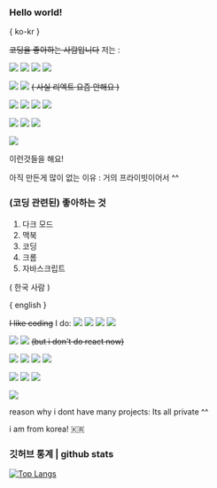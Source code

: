 ### Hello world!
{ ko-kr }

~~코딩을 좋아하는 사람입니다~~
저는 : 

<img src="https://img.shields.io/badge/Javascript-black?style=flat&logo=Javascript&logoColor=white"/> <img src="https://img.shields.io/badge/HTML-black?style=flat&logo=HTML5&logoColor=white"/> <img src="https://img.shields.io/badge/CSS-black?style=flat&logo=CSS3&logoColor=white"/> <img src="https://img.shields.io/badge/Pug-black?style=flat&logo=Pug&logoColor=white"/>

<img src="https://img.shields.io/badge/Node.js-black?style=flat&logo=Node.js&logoColor=white"/> <img src="https://img.shields.io/badge/React-black?style=flat&logo=React&logoColor=white"/> ~~( 사실 리엑트 요즘 안해요 )~~

<img src="https://img.shields.io/badge/Python-black?style=flat&logo=Python&logoColor=white"/> <img src="https://img.shields.io/badge/C++-black?style=flat&logo=cplusplus&logoColor=white"/> <img src="https://img.shields.io/badge/Python-black?style=flat&logo=Python&logoColor=white"/> <img src="https://img.shields.io/badge/Lua-black?style=flat&logo=lua&logoColor=white"/> 

<img src="https://img.shields.io/badge/VSCode-black?style=flat&logo=visualstudiocode&logoColor=white"/> <img src="https://img.shields.io/badge/Roblox studio-black?style=flat&logo=robloxstudio&logoColor=white"/> <img src="https://img.shields.io/badge/XCode-black?style=flat&logo=XCode&logoColor=white"/>

<img src="https://img.shields.io/badge/애플 조아-black?style=flat&logo=Apple&logoColor=white"/>

이런것들을 해요!

아직 만든게 많이 없는 이유 : 거의 프라이빗이어서 ^^

### (코딩 관련된) 좋아하는 것
  1. 다크 모드
  2. 맥북
  3. 코딩
  4. 크롬
  5. 자바스크립트

( 한국 사람 )

{ english }

~~I like coding~~
I do:
<img src="https://img.shields.io/badge/Javascript-black?style=flat&logo=Javascript&logoColor=white"/> <img src="https://img.shields.io/badge/HTML-black?style=flat&logo=HTML5&logoColor=white"/> <img src="https://img.shields.io/badge/CSS-black?style=flat&logo=CSS3&logoColor=white"/> <img src="https://img.shields.io/badge/Pug-black?style=flat&logo=Pug&logoColor=white"/>

<img src="https://img.shields.io/badge/Node.js-black?style=flat&logo=Node.js&logoColor=white"/> <img src="https://img.shields.io/badge/React-black?style=flat&logo=React&logoColor=white"/> ~~(but i don't do react now)~~

<img src="https://img.shields.io/badge/Python-black?style=flat&logo=Python&logoColor=white"/> <img src="https://img.shields.io/badge/C++-black?style=flat&logo=cplusplus&logoColor=white"/> <img src="https://img.shields.io/badge/Python-black?style=flat&logo=Python&logoColor=white"/> <img src="https://img.shields.io/badge/Lua-black?style=flat&logo=lua&logoColor=white"/> 

<img src="https://img.shields.io/badge/VSCode-black?style=flat&logo=visualstudiocode&logoColor=white"/> <img src="https://img.shields.io/badge/Roblox studio-black?style=flat&logo=robloxstudio&logoColor=white"/> <img src="https://img.shields.io/badge/XCode-black?style=flat&logo=XCode&logoColor=white"/>

<img src="https://img.shields.io/badge/I love apple-black?style=flat&logo=Apple&logoColor=white"/>

reason why i dont have many projects: Its all private ^^

i am from korea! 🇰🇷

### 깃허브 통계 | github stats

[![Top Langs](https://github-readme-stats.vercel.app/api/top-langs/?username=jsyoon415)](https://github.com/anuraghazra/github-readme-stats)

